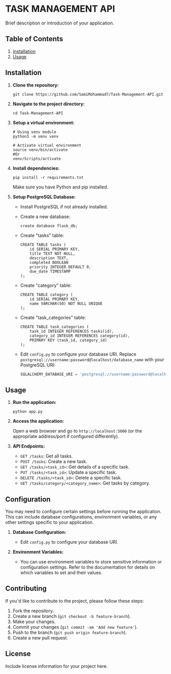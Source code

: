# TASK MANAGEMENT API

Brief description or introduction of your application.

## Table of Contents

1. [Installation](#installation)
2. [Usage](#usage)


## Installation

1. **Clone the repository:**

    ```
    git clone https://github.com/SamiMohammad7/Task-Management-API.git
    ```

2. **Navigate to the project directory:**

    ```
    cd Task-Management-API
    ```

3. **Setup a virtual environment:**

    ```
    # Using venv module
    python3 -m venv venv

    # Activate virtual environment
    source venv/bin/activate
    #Or
    venv/Scripts/activate
    ```

4. **Install dependencies:**

    ```
    pip install -r requirements.txt
    ```

    Make sure you have Python and pip installed.

5. **Setup PostgreSQL Database:**

    - Install PostgreSQL if not already installed.
    - Create a new database:

        ```
        create database flask_db;
        ```
    - Create "tasks" table:

        ```
        CREATE TABLE tasks (
            id SERIAL PRIMARY KEY,
            title TEXT NOT NULL,
            description TEXT,
            completed BOOLEAN
            priority INTEGER DEFAULT 0,
            due_date TIMESTAMP
        );
        ```
    - Create "category" table:

        ```
        CREATE TABLE category (
            id SERIAL PRIMARY KEY,
            name VARCHAR(50) NOT NULL UNIQUE
        );
        ```
    - Create "task_categories" table:

        ```
        CREATE TABLE task_categories (
            task_id INTEGER REFERENCES tasks(id),
            category_id INTEGER REFERENCES category(id),
            PRIMARY KEY (task_id, category_id)
        );
        ```

    - Edit `config.py` to configure your database URI. Replace `postgresql://username:password@localhost/database_name` with your PostgreSQL URI:

        ```python
        SQLALCHEMY_DATABASE_URI = 'postgresql://username:password@localhost/your_database_name'
        ```

## Usage

1. **Run the application:**

    ```
    python app.py
    ```

2. **Access the application:**

    Open a web browser and go to `http://localhost:5000` (or the appropriate address/port if configured differently).

3. **API Endpoints:**

    - `GET /tasks`: Get all tasks.
    - `POST /tasks`: Create a new task.
    - `GET /tasks/<task_id>`: Get details of a specific task.
    - `PUT /tasks/<task_id>`: Update a specific task.
    - `DELETE /tasks/<task_id>`: Delete a specific task.
    - `GET /tasks/category/<category_name>`: Get tasks by category.

## Configuration

You may need to configure certain settings before running the application. This can include database configurations, environment variables, or any other settings specific to your application.

1. **Database Configuration:**

    - Edit `config.py` to configure your database URI.

2. **Environment Variables:**

    - You can use environment variables to store sensitive information or configuration settings. Refer to the documentation for details on which variables to set and their values.

## Contributing

If you'd like to contribute to the project, please follow these steps:

1. Fork the repository.
2. Create a new branch (`git checkout -b feature-branch`).
3. Make your changes.
4. Commit your changes (`git commit -am 'Add new feature'`).
5. Push to the branch (`git push origin feature-branch`).
6. Create a new pull request.

## License

Include license information for your project here.